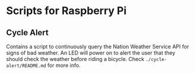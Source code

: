 # Scripts for Raspberry Pi

## Cycle Alert

Contains a script to continuously query the Nation Weather Service API for signs of bad weather. An LED will power on to alert the user that they should check the weather before riding a bicycle. Check `./cycle-alert/README.md` for more info.
